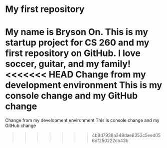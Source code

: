 # My first repository
My name is Bryson On. This is my startup project for CS 260 and my first repository on GitHub. I love soccer, guitar, and my family!
<<<<<<< HEAD
Change from my development environment
This is my console change and my GitHub change
=======
Change from my development environment This is console change and my GitHub change
>>>>>>> 4b9d7938a348dae8353c5eed056df250222cb43b
